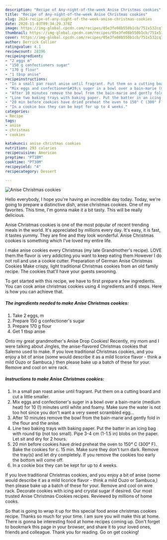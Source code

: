 ```yaml
---
description: "Recipe of Any-night-of-the-week Anise Christmas cookies"
title: "Recipe of Any-night-of-the-week Anise Christmas cookies"
slug: 2624-recipe-of-any-night-of-the-week-anise-christmas-cookies
date: 2020-11-03T09:34:29.378Z
image: https://img-global.cpcdn.com/recipes/05e3fe08b550b1cb/751x532cq70/anise-christmas-cookies-recipe-main-photo.jpg
thumbnail: https://img-global.cpcdn.com/recipes/05e3fe08b550b1cb/751x532cq70/anise-christmas-cookies-recipe-main-photo.jpg
cover: https://img-global.cpcdn.com/recipes/05e3fe08b550b1cb/751x532cq70/anise-christmas-cookies-recipe-main-photo.jpg
author: Derrick Collier
ratingvalue: 4.1
reviewcount: 28196
recipeingredient:
- "2 eggs m"
- "150 g confectioners sugar"
- "170 g flour"
- "1 tbsp anise"
recipeinstructions:
- "In a small pan roast anise until fragrant. Put them on a cutting board and cut a little smaller."
- "Mix eggs and confectioner&#39;s suger in a bowl over a bain-marie (medium heat) for 10 (!) minutes until white and foamy. Make sure the water is not too hot since you don&#39;t want a very sweet scrambled egg..."
- "After 10 minutes remove the bowl from the bain-marie and gently fold in the flour and the anise."
- "Line two baking trays with baking paper. Put the batter in an icing bag with round tip (not too small). Pipe 3-4 cm (1-1.5 in) blobs on the paper. Let sit and dry for 2 hours."
- "20 min before cookies have dried preheat the oven to 150° C (300° F). Bake the cookies for c. 15 min. Make sure they don&#39;t turn dark. Remove the tray(s) and let dry completely. If you remove the cookies too early the bottom will come off."
- "In a cookie box they can be kept for up to 4 weeks."
categories:
- Recipe
tags:
- anise
- christmas
- cookies

katakunci: anise christmas cookies 
nutrition: 293 calories
recipecuisine: American
preptime: "PT18M"
cooktime: "PT30M"
recipeyield: "4"
recipecategory: Dessert

---
```



![Anise Christmas cookies](https://img-global.cpcdn.com/recipes/05e3fe08b550b1cb/751x532cq70/anise-christmas-cookies-recipe-main-photo.jpg)

Hello everybody, I hope you're having an incredible day today. Today, we're going to prepare a distinctive dish, anise christmas cookies. One of my favorites. This time, I'm gonna make it a bit tasty. This will be really delicious.

Anise Christmas cookies is one of the most popular of recent trending meals in the world. It's appreciated by millions every day. It's easy, it is fast, it tastes yummy. They are fine and they look wonderful. Anise Christmas cookies is something which I've loved my entire life.

I make anise cookies every Christmas (my late Grandmother&#39;s recipe). LOVE them.the flavor is very addicting.you want to keep eating them However I do not roll and use a cookie cutter. Preparation of German Anise Christmas Cookies Make crispy, light traditional Christmas cookies from an old family recipe. The cookies that&#39;ll have your guests swooning.


To get started with this recipe, we have to first prepare a few ingredients. You can cook anise christmas cookies using 4 ingredients and 6 steps. Here is how you can achieve that.

<!--inarticleads1-->

##### The ingredients needed to make Anise Christmas cookies:

1. Take 2 eggs, m
1. Prepare 150 g confectioner&#39;s sugar
1. Prepare 170 g flour
1. Get 1 tbsp anise


Onto my great grandmother&#39;s Anise Drop Cookies! Recently, my mom and I were talking about Jingles, the anise-flavored Christmas cookies that Salerno used to make. If you love traditional Christmas cookies, and you enjoy a bit of anise (some would describe it as a mild licorice flavor - think a mild Ouzo or Sambuca,) then please bake up a batch of these for your. Remove and cool on wire rack. 

<!--inarticleads2-->

##### Instructions to make Anise Christmas cookies:

1. In a small pan roast anise until fragrant. Put them on a cutting board and cut a little smaller.
1. Mix eggs and confectioner&#39;s suger in a bowl over a bain-marie (medium heat) for 10 (!) minutes until white and foamy. Make sure the water is not too hot since you don&#39;t want a very sweet scrambled egg...
1. After 10 minutes remove the bowl from the bain-marie and gently fold in the flour and the anise.
1. Line two baking trays with baking paper. Put the batter in an icing bag with round tip (not too small). Pipe 3-4 cm (1-1.5 in) blobs on the paper. Let sit and dry for 2 hours.
1. 20 min before cookies have dried preheat the oven to 150° C (300° F). Bake the cookies for c. 15 min. Make sure they don&#39;t turn dark. Remove the tray(s) and let dry completely. If you remove the cookies too early the bottom will come off.
1. In a cookie box they can be kept for up to 4 weeks.


If you love traditional Christmas cookies, and you enjoy a bit of anise (some would describe it as a mild licorice flavor - think a mild Ouzo or Sambuca,) then please bake up a batch of these for your. Remove and cool on wire rack. Decorate cookies with icing and crystal sugar if desired. Our most trusted Anise Christmas Cookies recipes. Reviewed by millions of home cooks. 

So that is going to wrap it up for this special food anise christmas cookies recipe. Thanks so much for your time. I am sure you will make this at home. There is gonna be interesting food at home recipes coming up. Don't forget to bookmark this page in your browser, and share it to your loved ones, friends and colleague. Thank you for reading. Go on get cooking!
